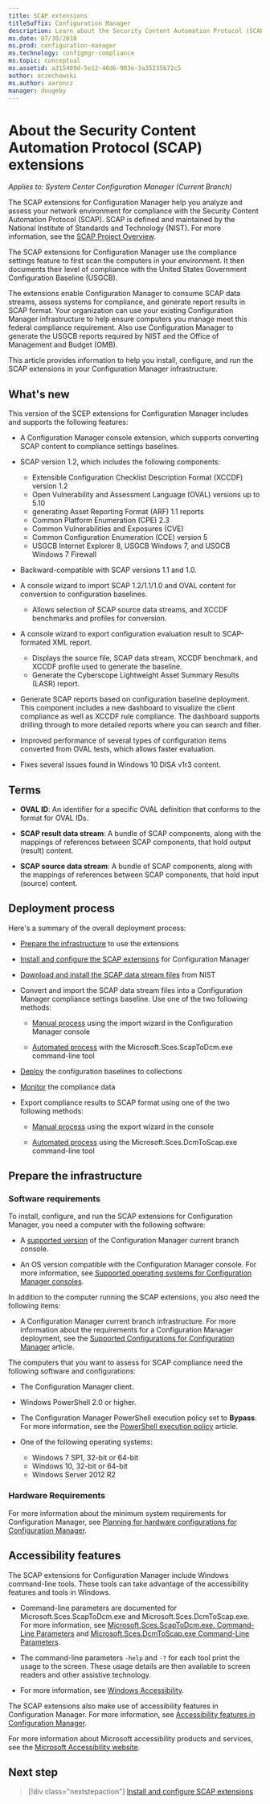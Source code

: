 ```yaml
---
title: SCAP extensions
titleSuffix: Configuration Manager
description: Learn about the Security Content Automation Protocol (SCAP) extensions for Configuration Manager.
ms.date: 07/30/2018
ms.prod: configuration-manager
ms.technology: configmgr-compliance
ms.topic: conceptual
ms.assetid: a315489d-5e12-46d6-903e-3a35235b72c5
author: aczechowski
ms.author: aaroncz
manager: dougeby
---
```


# About the Security Content Automation Protocol (SCAP) extensions

*Applies to: System Center Configuration Manager (Current Branch)*

The SCAP extensions for Configuration Manager help you analyze and assess your network environment for compliance with the Security Content Automation Protocol (SCAP). SCAP is defined and maintained by the National Institute of Standards and Technology (NIST). For more information, see the [SCAP Project Overview](https://csrc.nist.gov/projects/security-content-automation-protocol).

The SCAP extensions for Configuration Manager use the compliance settings feature to first scan the computers in your environment. It then documents their level of compliance with the United States Government Configuration Baseline (USGCB).

The extensions enable Configuration Manager to consume SCAP data streams, assess systems for compliance, and generate report results in SCAP format. Your organization can use your existing Configuration Manager infrastructure to help ensure computers you manage meet this federal compliance requirement. Also use Configuration Manager to generate the USGCB reports required by NIST and the Office of Management and Budget (OMB).

This article provides information to help you install, configure, and run the SCAP extensions in your Configuration Manager infrastructure.



## What's new

This version of the SCEP extensions for Configuration Manager includes and supports the following features:  

- A Configuration Manager console extension, which supports converting SCAP content to compliance settings baselines.  

- SCAP version 1.2, which includes the following components:  

  - Extensible Configuration Checklist Description Format (XCCDF) version 1.2
  - Open Vulnerability and Assessment Language (OVAL) versions up to 5.10
  - generating Asset Reporting Format (ARF) 1.1 reports
  - Common Platform Enumeration (CPE) 2.3
  - Common Vulnerabilities and Exposures (CVE)
  - Common Configuration Enumeration (CCE) version 5
  - USGCB Internet Explorer 8, USGCB Windows 7, and USGCB Windows 7 Firewall  

- Backward-compatible with SCAP versions 1.1 and 1.0.  

- A console wizard to import SCAP 1.2/1.1/1.0 and OVAL content for conversion to configuration baselines.  

  - Allows selection of SCAP source data streams, and XCCDF benchmarks and profiles for conversion.

- A console wizard to export configuration evaluation result to SCAP-formated XML report.  

  - Displays the source file, SCAP data stream, XCCDF benchmark, and XCCDF profile used to generate the baseline.
  - Generate the Cyberscope Lightweight Asset Summary Results (LASR) report.  

- Generate SCAP reports based on configuration baseline deployment. This component includes a new dashboard to visualize the client compliance as well as XCCDF rule compliance. The dashboard supports drilling through to more detailed reports where you can search and filter.  

- Improved performance of several types of configuration items converted from OVAL tests, which allows faster evaluation.  

- Fixes several issues found in Windows 10 DISA v1r3 content.  



## Terms

- **OVAL ID**: An identifier for a specific OVAL definition that conforms to the format for OVAL IDs.  

- **SCAP result data stream**: A bundle of SCAP components, along with the mappings of references between SCAP components, that hold output (result) content.  

- **SCAP source data stream**: A bundle of SCAP components, along with the mappings of references between SCAP components, that hold input (source) content.



## Deployment process

Here's a summary of the overall deployment process:  

- [Prepare the infrastructure](#bkmk_prepare) to use the extensions  

- [Install and configure the SCAP extensions](/sccm/compliance/plan-design/scap/install-configure-scap#bkmk_install) for Configuration Manager  

- [Download and install the SCAP data stream files](/sccm/compliance/plan-design/scap/install-configure-scap#bkmk_scap-data-stream-files) from NIST  

- Convert and import the SCAP data stream files into a Configuration Manager compliance settings baseline. Use one of the two following methods:   

    - [Manual process](/sccm/compliance/plan-design/scap/install-configure-scap#bkmk_convert-and-import) using the import wizard in the Configuration Manager console  

    - [Automated process](/sccm/compliance/plan-design/scap/install-configure-scap#bkmk_auto-convert-and-import) with the Microsoft.Sces.ScapToDcm.exe command-line tool  

- [Deploy](/sccm/compliance/plan-design/scap/deploy-monitor-export#bkmk_deploy) the configuration baselines to collections  

- [Monitor](/sccm/compliance/plan-design/scap/deploy-monitor-export#bkmk_monitor) the compliance data  

- Export compliance results to SCAP format using one of the two following methods:  

    - [Manual process](/sccm/compliance/plan-design/scap/deploy-monitor-export#bkmk_export) using the export wizard in the console  

    - [Automated process](/sccm/compliance/plan-design/scap/deploy-monitor-export#bkmk_auto-export) using the Microsoft.Sces.DcmToScap.exe command-line tool  



## <a name="bkmk_prepare"></a> Prepare the infrastructure

### Software requirements

To install, configure, and run the SCAP extensions for Configuration Manager, you need a computer with the following software:

- A [supported version](/sccm/core/servers/manage/current-branch-versions-supported) of the Configuration Manager current branch console.  

- An OS version compatible with the Configuration Manager console. For more information, see [Supported operating systems for Configuration Manager consoles](/sccm/core/plan-design/configs/supported-operating-systems-consoles).  

In addition to the computer running the SCAP extensions, you also need the following items:

- A Configuration Manager current branch infrastructure. For more information about the requirements for a Configuration Manager deployment, see the [Supported Configurations for Configuration Manager](/sccm/core/plan-design/configs/supported-configurations) article.  

The computers that you want to assess for SCAP compliance need the following software and configurations:

- The Configuration Manager client.  

- Windows PowerShell 2.0 or higher.  

- The Configuration Manager PowerShell execution policy set to **Bypass**. For more information, see the [PowerShell execution policy](/sccm/core/clients/deploy/about-client-settings#computer-agent) article.  

- One of the following operating systems:  
  - Windows 7 SP1, 32-bit or 64-bit
  - Windows 10, 32-bit or 64-bit
  - Windows Server 2012 R2

### Hardware Requirements

For more information about the minimum system requirements for Configuration Manager, see [Planning for hardware configurations for Configuration Manager](/sccm/core/plan-design/configs/recommended-hardware).



## Accessibility features

The SCAP extensions for Configuration Manager include Windows command-line tools. These tools can take advantage of the accessibility features and tools in Windows.

- Command-line parameters are documented for Microsoft.Sces.ScapToDcm.exe and Microsoft.Sces.DcmToScap.exe. For more information, see [Microsoft.Sces.ScapToDcm.exe. Command-Line Parameters](/sccm/compliance/plan-design/scap/install-configure-scap#microsoftscesscaptodcmexe-command-line-parameters) and [Microsoft.Sces.DcmToScap.exe Command-Line Parameters](/sccm/compliance/plan-design/scap/import-scap-compliance-settings#microsoftscesdcmtoscapexe-command-line-parameters).  

- The command-line parameters `-help` and `-?` for each tool print the usage to the screen. These usage details are then available to screen readers and other assistive technology.  

- For more information, see [Windows Accessibility](http://windows.microsoft.com/windows/help/accessibility).

The SCAP extensions also make use of accessibility features in Configuration Manager. For more information, see [Accessibility features in Configuration Manager](/sccm/core/understand/accessibility-features).

For more information about Microsoft accessibility products and services, see the [Microsoft Accessibility website](http://go.microsoft.com/fwlink/p/?LinkId=9212).



## Next step
> [!div class="nextstepaction"]
> [Install and configure SCAP extensions](/sccm/compliance/plan-design/scap/install-configure-scap)
